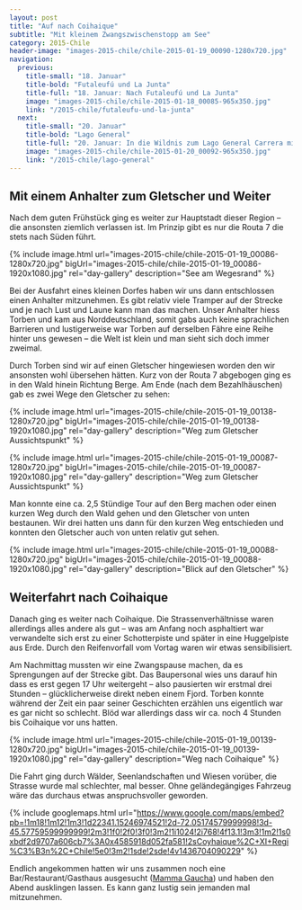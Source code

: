 ```yaml
---
layout: post
title: "Auf nach Coihaique"
subtitle: "Mit kleinem Zwangszwischenstopp am See"
category: 2015-Chile
header-image: "images-2015-chile/chile-2015-01-19_00090-1280x720.jpg"
navigation:
  previous:
    title-small: "18. Januar"
    title-bold: "Futaleufú und La Junta"
    title-full: "18. Januar: Nach Futaleufú und La Junta"
    image: "images-2015-chile/chile-2015-01-18_00085-965x350.jpg"
    link: "/2015-chile/futaleufu-und-la-junta"
  next:
    title-small: "20. Januar"
    title-bold: "Lago General"
    title-full: "20. Januar: In die Wildnis zum Lago General Carrera mit ewiger Bootstour"
    image: "images-2015-chile/chile-2015-01-20_00092-965x350.jpg"
    link: "/2015-chile/lago-general"
---
```

## Mit einem Anhalter zum Gletscher und Weiter

Nach dem guten Frühstück ging es weiter zur Hauptstadt dieser Region – die ansonsten ziemlich verlassen ist. Im Prinzip gibt es nur die Routa 7 die stets nach Süden führt.

{% include image.html url="images-2015-chile/chile-2015-01-19_00086-1280x720.jpg" bigUrl="images-2015-chile/chile-2015-01-19_00086-1920x1080.jpg" rel="day-gallery"  description="See am Wegesrand" %}

Bei der Ausfahrt eines kleinen Dorfes haben wir uns dann entschlossen einen Anhalter mitzunehmen. Es gibt relativ viele Tramper auf der Strecke und je nach Lust und Laune kann man das machen. Unser Anhalter hiess Torben und kam aus Norddeutschland, somit gabs auch keine sprachlichen Barrieren und lustigerweise war Torben auf derselben Fähre eine Reihe hinter uns gewesen – die Welt ist klein und man sieht sich doch immer zweimal.

Durch Torben sind wir auf einen Gletscher hingewiesen worden den wir ansonsten wohl übersehen hätten. Kurz von der Routa 7 abgebogen ging es in den Wald hinein Richtung Berge. Am Ende (nach dem Bezahlhäuschen) gab es zwei Wege den Gletscher zu sehen:

{% include image.html url="images-2015-chile/chile-2015-01-19_00138-1280x720.jpg" bigUrl="images-2015-chile/chile-2015-01-19_00138-1920x1080.jpg" rel="day-gallery"  description="Weg zum Gletscher Aussichtspunkt" %}

{% include image.html url="images-2015-chile/chile-2015-01-19_00087-1280x720.jpg" bigUrl="images-2015-chile/chile-2015-01-19_00087-1920x1080.jpg" rel="day-gallery"  description="Weg zum Gletscher Aussichtspunkt" %}

Man konnte eine ca. 2,5 Stündige Tour auf den Berg machen oder einen kurzen Weg durch den Wald gehen und den Gletscher von unten bestaunen. Wir drei hatten uns dann für den kurzen Weg entschieden und konnten den Gletscher auch von unten relativ gut sehen.

{% include image.html url="images-2015-chile/chile-2015-01-19_00088-1280x720.jpg" bigUrl="images-2015-chile/chile-2015-01-19_00088-1920x1080.jpg" rel="day-gallery"  description="Blick auf den Gletscher" %}

## Weiterfahrt nach Coihaique

Danach ging es weiter nach Coihaique. Die Strassenverhältnisse waren allerdings alles andere als gut – was am Anfang noch asphaltiert war verwandelte sich erst zu einer Schotterpiste und später in eine Huggelpiste aus Erde. Durch den Reifenvorfall vom Vortag waren wir etwas sensibilisiert.

Am Nachmittag mussten wir eine Zwangspause machen, da es Sprengungen auf der Strecke gibt. Das Baupersonal wies uns darauf hin dass es erst gegen 17 Uhr weitergeht – also pausierten wir erstmal drei Stunden – glücklicherweise direkt neben einem Fjord. Torben konnte während der Zeit ein paar seiner Geschichten erzählen uns eigentlich war es gar nicht so schlecht. Blöd war allerdings dass wir ca. noch 4 Stunden bis Coihaique vor uns hatten.

{% include image.html url="images-2015-chile/chile-2015-01-19_00139-1280x720.jpg" bigUrl="images-2015-chile/chile-2015-01-19_00139-1920x1080.jpg" rel="day-gallery"  description="Weg nach Coihaique" %}

Die Fahrt ging durch Wälder, Seenlandschaften und Wiesen vorüber, die Strasse wurde mal schlechter, mal besser. Ohne geländegängiges Fahrzeug wäre das durchaus etwas anspruchsvoller geworden.

{% include googlemaps.html url="https://www.google.com/maps/embed?pb=!1m18!1m12!1m3!1d22341.15246974521!2d-72.05174579999998!3d-45.57759599999999!2m3!1f0!2f0!3f0!3m2!1i1024!2i768!4f13.1!3m3!1m2!1s0xbdf2d9707a606cb7%3A0x4585918d052fa581!2sCoyhaique%2C+XI+Regi%C3%B3n%2C+Chile!5e0!3m2!1sde!2sde!4v1436704090229" %}

Endlich angekommen hatten wir uns zusammen noch eine Bar/Restaurant/Gasthaus ausgesucht ([Mamma Gaucha](http://www.tripadvisor.es/Restaurant_Review-g317798-d1956488-Reviews-Mamma_Gaucha-Coyhaique_Aisen_Region.html)) und haben den Abend ausklingen lassen. Es kann ganz lustig sein jemanden mal mitzunehmen.
